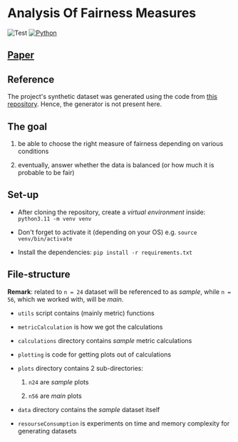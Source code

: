 # Analysis Of Fairness Measures

![Test](https://github.com/alessandro1802/analysis-of-fairness-measures/actions/workflows/test.yml/badge.svg)
[![Python](https://shields.io/badge/python-v3.11-blue)](https://www.python.org/downloads/)

## [Paper](https://github.com/alessandro1802/analysis-of-fairness-measures/tree/main/paper)

## Reference

The project's synthetic dataset was generated using the code from [this repository](https://github.com/Rineol/fairness-measures). Hence, the generator is not present here.

## The goal

1. be able to choose the right measure of fairness depending on various conditions

2. eventually, answer whether the data is balanced (or how much it is probable to be fair)

## Set-up

- After cloning the repository, create a *virtual environment* inside: `python3.11 -m venv venv`

- Don't forget to activate it (depending on your OS) e.g. `source venv/bin/activate`

- Install the dependencies: `pip install -r requirements.txt`

## File-structure

**Remark**: related to `n = 24` dataset will be referenced to as *sample*, while `n = 56`, which we worked with, will be *main*.

- `utils` script contains (mainly metric) functions

- `metricCalculation` is how we got the calculations

- `calculations` directory contains *sample* metric calculations

- `plotting` is code for getting plots out of calculations

- `plots` directory contains 2 sub-directories:
  
  1. `n24` are *sample* plots
  
  2. `n56` are *main* plots

- `data` directory contains the *sample* dataset itself

- `resourseConsumption` is experiments on time and memory complexity for generating datasets
